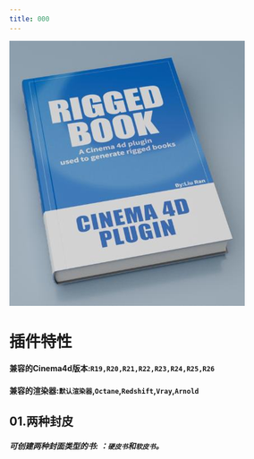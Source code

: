 ```yaml
---
title: 000
---
```

![fengmian](./img/介绍.jpg "title")
# 插件特性

#### 兼容的Cinema4d版本:`R19,R20,R21,R22,R23,R24,R25,R26`
#### 兼容的渲染器:`默认渲染器`,`Octane`,`Redshift`,`Vray`,`Arnold`
## 01.两种封皮
##### 可创建两种封面类型的书: ：`硬皮书`和`软皮书`。


